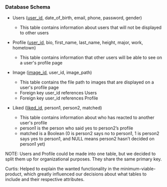 ### Database Schema
* Users (<ins>user_id</ins>, date_of_birth, email, phone, password, gender)
  * This table contains information about users that will not be displayed to other users

* Profile (<ins>user_id</ins>, bio, first_name, last_name, height, major, work, hometown)
  * This table contains information that other users will be able to see on a user's profile page


* Image (<ins>image_id</ins>, user_id, image_path)
  * This table contains the file path to images that are displayed on a user's profile page
  * Foreign key user_id references Users
  * Foreign key user_id references Profile

* Liked (<ins>liked_id</ins>, person1, person2, matched)
  * This table contains information about who has reacted to another user's profile
  * person1 is the person who said yes to person2’s profile
  * matched is a Boolean (0 is person2 says no to person1, 1 is person2 says yes to person1, and NULL means person2 hasn’t decided on person1 yet)

NOTE: Users and Profile could be made into one table, but we decided to split them up for organizational purposes.  They share the same primary key.

Curtis: Helped to explain the wanted functionality in the minimum-viable-product, which greatly influenced our decisions about what tables to include and their respective attributes.
